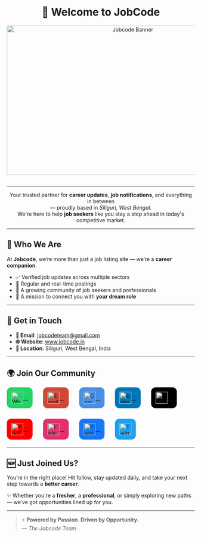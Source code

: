 <!-- Jobcode Intro Section with Banner at Top -->
<h1 align="center">🚀 <strong>Welcome to JobCode</strong></h1>

<div align="center" style="margin-bottom: 30px;">
  <img alt="Jobcode Banner" height="400" width="660" src="https://avatars.githubusercontent.com/u/206195260?v=4">
</div>

---
<p align="center">
  Your trusted partner for <strong>career updates</strong>, <strong>job notifications</strong>, and everything in between <br> — proudly based in <em>Siliguri, West Bengal</em>.  
  <br> We're here to help <strong>job seekers</strong> like you stay a step ahead in today's competitive market.
</p>

<hr>

<h2>💼 <strong>Who We Are</strong></h2>
<p>
  At <strong>Jobcode</strong>, we’re more than just a job listing site — we’re a <strong>career companion</strong>.
</p>
<ul>
  <li>✅ Verified job updates across multiple sectors</li>
  <li>📆 Regular and real-time postings</li>
  <li>👥 A growing community of job seekers and professionals</li>
  <li>🎯 A mission to connect you with <strong>your dream role</strong></li>
</ul>

<hr>

<h2>📮 <strong>Get in Touch</strong></h2>
<ul>
  <li><strong>📧 Email</strong>: <a href="mailto:jobcodeteam@gmail.com">jobcodeteam@gmail.com</a></li>
  <li><strong>🌐 Website</strong>: <a href="https://jobcode.in" target="_blank">www.jobcode.in</a></li>
  <li><strong>📍 Location</strong>: Siliguri, West Bengal, India</li>
</ul>

<hr>

<h2>🌍 <strong>Join Our Community</strong></h2>

<div align="left" style="display: flex; gap: 28px; flex-wrap: wrap; margin-bottom: 20px;">

  <!-- WhatsApp -->
  <a href="https://chat.whatsapp.com/K3s1O1LRcFMGV5esEGLvKa" target="_blank" style="background-color: #25D366; border-radius: 12px; padding: 12px; display: inline-flex; align-items: center; text-decoration: none;">
    <img src="https://cdn-icons-png.flaticon.com/512/220/220236.png" alt="WhatsApp" height="32" width="32" /><span>__</span>
  </a>

  <!-- Gmail -->
  <a href="mailto:jobcodeteam@gmail.com" target="_blank" style="background-color: #D14836; border-radius: 12px; padding: 12px; display: inline-flex; align-items: center; text-decoration: none;">
    <img src="https://skillicons.dev/icons?i=gmail" alt="Email" height="32" width="32" /><span>__</span>
  </a>

  <!-- Company Page -->
  <a href="https://jobcode.in/company/jobcodeteam" target="_blank" style="background-color: #4A90E2; border-radius: 12px; padding: 12px; display: inline-flex; align-items: center; text-decoration: none;">
    <img src="https://img.icons8.com/ios-filled/50/ffffff/domain.png" alt="Company Page" height="32" width="32" /><span>__</span>
  </a>
  
  <!-- LinkedIn -->
  <a href="https://www.linkedin.com/company/jobcodeteam" target="_blank" style="background-color: #0077B5; border-radius: 12px; padding: 12px; display: inline-flex; align-items: center; text-decoration: none;">
    <img src="https://skillicons.dev/icons?i=linkedin" alt="LinkedIn" height="32" width="32" /><span>__</span>
  </a>
  

  <!-- Website -->
  <a href="https://jobcode.in" target="_blank" style="background-color: #000000; border-radius: 12px; padding: 12px; display: inline-flex; align-items: center; text-decoration: none;">
    <img src="https://img.icons8.com/ios-filled/50/ffffff/internet.png" alt="Website" height="32" width="32" /><span>__</span>
  </a>

  <!-- YouTube -->
  <a href="https://www.youtube.com/@jobcodeteam" target="_blank" style="background-color: #FF0000; border-radius: 12px; padding: 12px; display: inline-flex; align-items: center; text-decoration: none;">
    <img src="https://cdn-icons-png.flaticon.com/512/1384/1384060.png" alt="YouTube" height="32" width="32" /><span>__</span>
  </a>

  <!-- Instagram -->
  <a href="https://www.instagram.com/jobcodeteam/" target="_blank" style="background-color: #E1306C; border-radius: 12px; padding: 12px; display: inline-flex; align-items: center; text-decoration: none;">
    <img src="https://cdn-icons-png.flaticon.com/512/2111/2111463.png" alt="Instagram" height="32" width="32" /><span>__</span>
  </a>

  <!-- Facebook -->
  <a href="https://facebook.com/jobcodeteam" target="_blank" style="background-color: #1877F2; border-radius: 12px; padding: 12px; display: inline-flex; align-items: center; text-decoration: none;">
    <img src="https://cdn-icons-png.flaticon.com/512/733/733547.png" alt="Facebook" height="32" width="32" /><span>__</span>
  </a>

  <!-- Twitter -->
  <a href="https://twitter.com/jobcodeteam" target="_blank" style="background-color: #1DA1F2; border-radius: 12px; padding: 12px; display: inline-flex; align-items: center; text-decoration: none;">
    <img src="https://cdn-icons-png.flaticon.com/512/733/733579.png" alt="Twitter" height="32" width="32" />
  </a>

  

</div>

<hr>

<h2>🆕 <strong>Just Joined Us?</strong></h2>
<p>
  You’re in the right place!  
  Hit follow, stay updated daily, and take your next step towards a <strong>better career</strong>.
</p>
<p>
  ✨ Whether you're a <strong>fresher</strong>, a <strong>professional</strong>, or simply exploring new paths — we’ve got opportunities lined up for you.
</p>

<hr>

<blockquote>
  ⚡ <strong>Powered by Passion. Driven by Opportunity.</strong><br>
  — <em>The Jobcode Team</em>
</blockquote>
